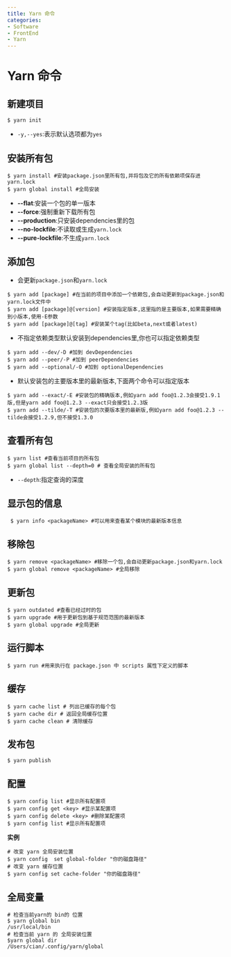 ```yaml
---
title: Yarn 命令
categories:
- Software
- FrontEnd
- Yarn
---
```

# Yarn 命令

## 新建项目

```shell
$ yarn init
```

- `-y,--yes`:表示默认选项都为`yes`

## 安装所有包

```shell
$ yarn install #安装package.json里所有包,并将包及它的所有依赖项保存进yarn.lock
$ yarn global install #全局安装
```

- **--flat**:安装一个包的单一版本
- **--force**:强制重新下载所有包
- **--production**:只安装dependencies里的包
- **--no-lockfile**:不读取或生成`yarn.lock`
- **--pure-lockfile**:不生成`yarn.lock`

## 添加包

- 会更新`package.json`和`yarn.lock`

```shell
$ yarn add [package] #在当前的项目中添加一个依赖包,会自动更新到package.json和yarn.lock文件中
$ yarn add [package]@[version] #安装指定版本,这里指的是主要版本,如果需要精确到小版本,使用-E参数
$ yarn add [package]@[tag] #安装某个tag(比如beta,next或者latest)
```

- 不指定依赖类型默认安装到dependencies里,你也可以指定依赖类型

```shell
$ yarn add --dev/-D #加到 devDependencies
$ yarn add --peer/-P #加到 peerDependencies
$ yarn add --optional/-O #加到 optionalDependencies
```

- 默认安装包的主要版本里的最新版本,下面两个命令可以指定版本

```shell
$ yarn add --exact/-E #安装包的精确版本,例如yarn add foo@1.2.3会接受1.9.1版,但是yarn add foo@1.2.3 --exact只会接受1.2.3版
$ yarn add --tilde/-T #安装包的次要版本里的最新版,例如yarn add foo@1.2.3 --tilde会接受1.2.9,但不接受1.3.0
```

## 查看所有包

```shell
$ yarn list #查看当前项目的所有包
$ yarn global list --depth=0 # 查看全局安装的所有包
```

- `--depth`:指定查询的深度

## 显示包的信息

```shell
 $ yarn info <packageName> #可以用来查看某个模块的最新版本信息
```

## 移除包

```shell
$ yarn remove <packageName> #移除一个包,会自动更新package.json和yarn.lock
$ yarn global remove <packageName> #全局移除
```

## 更新包

```shell
$ yarn outdated #查看已经过时的包
$ yarn upgrade #用于更新包到基于规范范围的最新版本
$ yarn global upgrade #全局更新
```

## 运行脚本

```shell
$ yarn run #用来执行在 package.json 中 scripts 属性下定义的脚本
```

## 缓存

```shell
$ yarn cache list # 列出已缓存的每个包
$ yarn cache dir # 返回全局缓存位置
$ yarn cache clean # 清除缓存
```

## 发布包

```shell
$ yarn publish
```

## 配置

```shell
$ yarn config list #显示所有配置项
$ yarn config get <key> #显示某配置项
$ yarn config delete <key> #删除某配置项
$ yarn config list #显示所有配置项
```

**实例**

```shell
# 改变 yarn 全局安装位置
$ yarn config  set global-folder "你的磁盘路径"
# 改变 yarn 缓存位置
$ yarn config set cache-folder "你的磁盘路径"
```

## 全局变量

```shell
# 检查当前yarn的 bin的 位置
$ yarn global bin
/usr/local/bin
# 检查当前 yarn 的 全局安装位置
$yarn global dir
/Users/cian/.config/yarn/global
```

